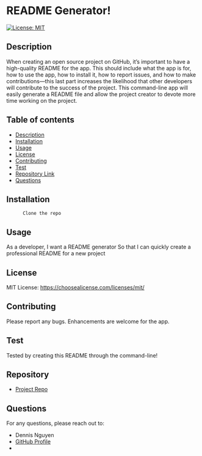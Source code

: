 # README Generator!
  [![License: MIT](https://img.shields.io/badge/License-MIT-yellow.svg)](https://opensource.org/licenses/MIT)
  ## Description 
  When creating an open source project on GitHub, it’s important to have a high-quality README for the app. This should include what the app is for, how to use the app, how to install it, how to report issues, and how to make contributions—this last part increases the likelihood that other developers will contribute to the success of the project. This command-line app will easily generate a README file and allow the project creator to devote more time working on the project.
  ## Table of contents
  - [Description](#description)
  - [Installation](#installation)
  - [Usage](#usage)
  - [License](#license)
  - [Contributing](#contributing)
  - [Test](#test)
  - [Repository Link](#repository)
  - [Questions](#questions) 
  ## Installation
          Clone the repo
  ## Usage
  As a developer, I want a README generator So that I can quickly create a professional README for a new project
  ## License
  MIT License: https://choosealicense.com/licenses/mit/
  ## Contributing
  Please report any bugs. Enhancements are welcome for the app.
  ## Test
  Tested by creating this README through the command-line!
  ## Repository
  - [Project Repo](https://github.com/dnsnguy08/readme_generator)
  ## Questions
  For any questions, please reach out to:
  - Dennis Nguyen
  - [GitHub Profile](https://github.com/dnsnguy08)
  - <null>  
